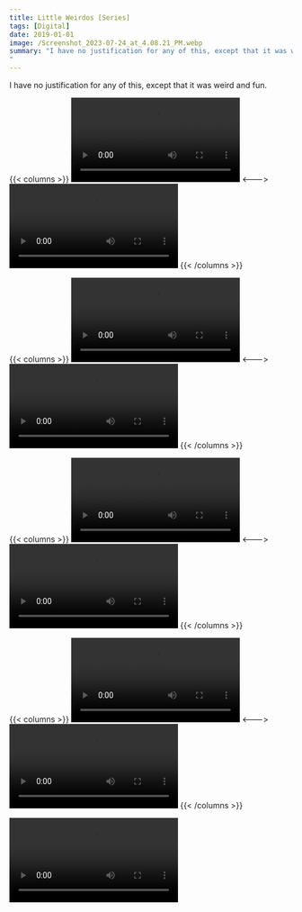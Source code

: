 ```yaml
---
title: Little Weirdos [Series]
tags: [Digital]
date: 2019-01-01
image: /Screenshot_2023-07-24_at_4.08.21_PM.webp
summary: "I have no justification for any of this, except that it was weird and fun.
"
---
```

I have no justification for any of this, except that it was weird and fun.

{{< columns >}}
![HYPERSPEKTIV (1).mov](/HYPERSPEKTIV_(1).mov)
<--->
![Glitch - 52 of 54.mp4](/Glitch_-_52_of_54.mp4)
{{< /columns >}}	

{{< columns >}}
![Glitch - 50 of 54.mp4](/Glitch_-_50_of_54.mp4)
<--->
![Glitch - 49 of 54.mp4](/Glitch_-_49_of_54.mp4)
{{< /columns >}}	

{{< columns >}}
![Glitch - 53 of 54.mp4](/Glitch_-_53_of_54.mp4)
<--->
![digital- - 3.mov](/digital-_-_3.mov)
{{< /columns >}}	

{{< columns >}}
![digital- - 2.mov](/digital-_-_2.mov)
<--->
![digital- - 1.mov](/digital-_-_1.mov)
{{< /columns >}}	

![art - 2.mov](/art_-_2.mov)
